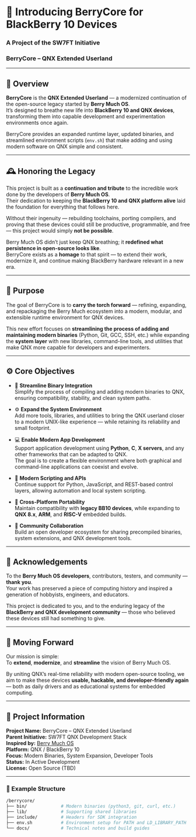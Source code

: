 # 🍇 **Introducing BerryCore for BlackBerry 10 Devices**

### **A Project of the SW7FT Initiative**  
### **BerryCore – QNX Extended Userland**

---

## 🧭 **Overview**

**BerryCore** is the **QNX Extended Userland** — a modernized continuation of the open-source legacy started by **Berry Much OS**.  
It’s designed to breathe new life into **BlackBerry 10 and QNX devices**, transforming them into capable development and experimentation environments once again.  

BerryCore provides an expanded runtime layer, updated binaries, and streamlined environment scripts (`env.sh`) that make adding and using modern software on QNX simple and consistent.

---

## 🕰️ **Honoring the Legacy**

This project is built as a **continuation and tribute** to the incredible work done by the developers of **Berry Much OS**.  
Their dedication to keeping the **BlackBerry 10 and QNX platform alive** laid the foundation for everything that follows here.  

Without their ingenuity — rebuilding toolchains, porting compilers, and proving that these devices could still be productive, programmable, and free — this project would simply **not be possible**.  

Berry Much OS didn’t just keep QNX breathing; it **redefined what persistence in open-source looks like**.  
BerryCore exists as a **homage** to that spirit — to extend their work, modernize it, and continue making BlackBerry hardware relevant in a new era.

---

## 🎯 **Purpose**

The goal of BerryCore is to **carry the torch forward** — refining, expanding, and repackaging the Berry Much ecosystem into a modern, modular, and extensible runtime environment for QNX devices.  

This new effort focuses on **streamlining the process of adding and maintaining modern binaries** (Python, Git, GCC, SSH, etc.) while expanding the **system layer** with new libraries, command-line tools, and utilities that make QNX more capable for developers and experimenters.

---

## ⚙️ **Core Objectives**

- 🧱 **Streamline Binary Integration**  
  Simplify the process of compiling and adding modern binaries to QNX, ensuring compatibility, stability, and clean system paths.  

- ⚙️ **Expand the System Environment**  
  Add more tools, libraries, and utilities to bring the QNX userland closer to a modern UNIX-like experience — while retaining its reliability and small footprint.  

- 💻 **Enable Modern App Development**  
  Support application development using **Python**, **C**, **X servers**, and any other frameworks that can be adapted to QNX.  
  The goal is to create a flexible environment where both graphical and command-line applications can coexist and evolve.  

- 🐍 **Modern Scripting and APIs**  
  Continue support for Python, JavaScript, and REST-based control layers, allowing automation and local system scripting.  

- 🔄 **Cross-Platform Portability**  
  Maintain compatibility with **legacy BB10 devices**, while expanding to **QNX 8.x**, **ARM**, and **RISC-V** embedded builds.  

- 🤝 **Community Collaboration**  
  Build an open developer ecosystem for sharing precompiled binaries, system extensions, and QNX development tools.

---

## 🙏 **Acknowledgements**

To the **Berry Much OS developers**, contributors, testers, and community — **thank you**.  
Your work has preserved a piece of computing history and inspired a generation of hobbyists, engineers, and educators.  

This project is dedicated to you, and to the enduring legacy of the **BlackBerry and QNX development community** — those who believed these devices still had something to give.

---

## 🚀 **Moving Forward**

Our mission is simple:  
To **extend**, **modernize**, and **streamline** the vision of Berry Much OS.  

By uniting QNX’s real-time reliability with modern open-source tooling, we aim to make these devices **usable, hackable, and developer-friendly again** — both as daily drivers and as educational systems for embedded computing.

---

## 🧩 **Project Information**

**Project Name:** BerryCore – QNX Extended Userland  
**Parent Initiative:** SW7FT QNX Development Stack  
**Inspired by:** [Berry Much OS](https://github.com/BerryFarm/BerryMuch)  
**Platform:** QNX / BlackBerry 10  
**Focus:** Modern Binaries, System Expansion, Developer Tools  
**Status:** In Active Development  
**License:** Open Source (TBD)

---

### 🧰 Example Structure

```bash
/berrycore/
├── bin/             # Modern binaries (python3, git, curl, etc.)
├── lib/             # Supporting shared libraries
├── include/         # Headers for SDK integration
├── env.sh           # Environment setup for PATH and LD_LIBRARY_PATH
└── docs/            # Technical notes and build guides

